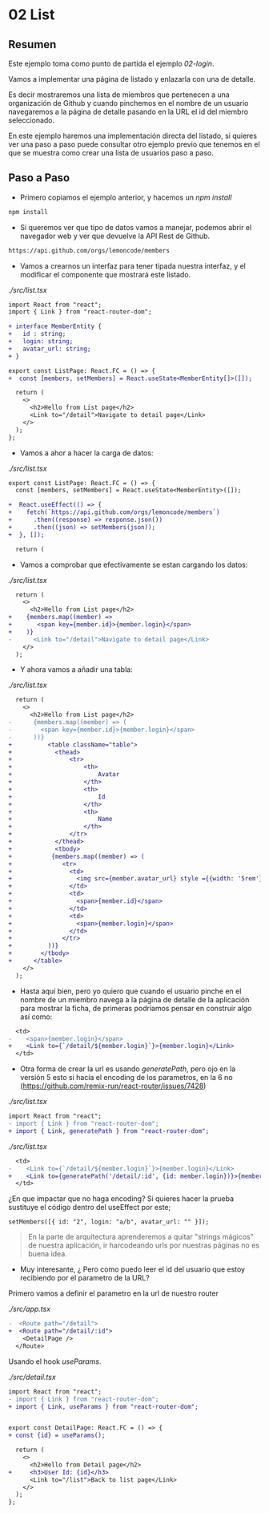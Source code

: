 # 02 List

## Resumen

Este ejemplo toma como punto de partida el ejemplo _02-login_.

Vamos a implementar una página de listado y enlazarla con una de detalle.

Es decir mostraremos una lista de miembros que pertenecen a una organización
de Github y cuando pinchemos en el nombre de un usuario navegaremos a la
página de detalle pasando en la URL el id del miembro seleccionado.

En este ejemplo haremos una implementación directa del listado, si
quieres ver una paso a paso puede consultar otro ejemplo previo que tenemos
en el que se muestra como crear una lista de usuarios paso a paso.

## Paso a Paso

- Primero copiamos el ejemplo anterior, y hacemos un _npm install_

```bash
npm install
```

- Si queremos ver que tipo de datos vamos a manejar, podemos abrir el navegador web y ver que devuelve la API Rest de Github.

```bash
https://api.github.com/orgs/lemoncode/members
```

- Vamos a crearnos un interfaz para tener tipada nuestra interfaz,
  y el modificar el componente que mostrará este listado.

_./src/list.tsx_

```diff
import React from "react";
import { Link } from "react-router-dom";

+ interface MemberEntity {
+   id : string;
+   login: string;
+   avatar_url: string;
+ }

export const ListPage: React.FC = () => {
+  const [members, setMembers] = React.useState<MemberEntity[]>([]);

  return (
    <>
      <h2>Hello from List page</h2>
      <Link to="/detail">Navigate to detail page</Link>
    </>
  );
};
```

- Vamos a ahor a hacer la carga de datos:

_./src/list.tsx_

```diff
export const ListPage: React.FC = () => {
  const [members, setMembers] = React.useState<MemberEntity>([]);

+  React.useEffect(() => {
+    fetch(`https://api.github.com/orgs/lemoncode/members`)
+      .then((response) => response.json())
+      .then((json) => setMembers(json));
+  }, []);

  return (
```

- Vamos a comprobar que efectivamente se estan cargando los datos:

_./src/list.tsx_

```diff
  return (
    <>
      <h2>Hello from List page</h2>
+    {members.map((member) =>
+       <span key={member.id}>{member.login}</span>
+    )}
-      <Link to="/detail">Navigate to detail page</Link>
    </>
  );
```

- Y ahora vamos a añadir una tabla:

_./src/list.tsx_

```diff
  return (
    <>
      <h2>Hello from List page</h2>
-      {members.map((member) => (
-        <span key={member.id}>{member.login}</span>
-      ))}
+          <table className="table">
+            <thead>
+                <tr>
+                    <th>
+                        Avatar
+                    </th>
+                    <th>
+                        Id
+                    </th>
+                    <th>
+                        Name
+                    </th>
+                </tr>
+            </thead>
+            <tbody>
+           {members.map((member) => (
+              <tr>
+                <td>
+                  <img src={member.avatar_url} style ={{width: '5rem'}}/>
+                </td>
+                <td>
+                  <span>{member.id}</span>
+                </td>
+                <td>
+                  <span>{member.login}</span>
+                </td>
+              </tr>
+          ))}
+        </tbody>
+      </table>
    </>
  );
```

- Hasta aquí bien, pero yo quiero que cuando el usuario pinche en el nombre de un
  miembro navega a la página de detalle de la aplicación para mostrar la ficha, de
  primeras podríamos pensar en construir algo así como:

```diff
  <td>
-    <span>{member.login}</span>
+    <Link to={`/detail/${member.login}`}>{member.login}</Link>
  </td>
```

- Otra forma de crear la url es usando _generatePath_, pero ojo en la versión 5
esto si hacía el encoding de los parametros, en la 6 no (https://github.com/remix-run/react-router/issues/7428)

_./src/list.tsx_

```diff
import React from "react";
- import { Link } from "react-router-dom";
+ import { Link, generatePath } from "react-router-dom";
```

_./src/list.tsx_

```diff
  <td>
-    <Link to={`/detail/${member.login}`}>{member.login}</Link>
+    <Link to={generatePath('/detail/:id', {id: member.login})}>{member.login}</Link>
  </td>
```

¿En que impactar que no haga encoding? Si quieres hacer la prueba sustituye el código dentro del useEffect por este;

```tsx
setMembers([{ id: "2", login: "a/b", avatar_url: "" }]);
```

> En la parte de arquitectura aprenderemos a quitar "strings mágicos" de nuestra
> aplicación, ir harcodeando urls por nuestras páginas no es buena idea.

- Muy interesante, ¿ Pero como puedo leer el id del usuario que estoy
  recibiendo por el parametro de la URL?

Primero vamos a definir el parametro en la url de nuestro router

_./src/app.tsx_

```diff
-  <Route path="/detail">
+  <Route path="/detail/:id">
    <DetailPage />
  </Route>
```

Usando el hook _useParams_.

_./src/detail.tsx_

```diff
import React from "react";
- import { Link } from "react-router-dom";
+ import { Link, useParams } from "react-router-dom";


export const DetailPage: React.FC = () => {
+ const {id} = useParams();

  return (
    <>
      <h2>Hello from Detail page</h2>
+     <h3>User Id: {id}</h3>
      <Link to="/list">Back to list page</Link>
    </>
  );
};
```
